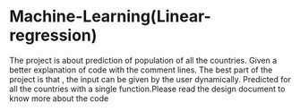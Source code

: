 # Machine-Learning(Linear-regression)
 The project is about prediction of population of all the countries. Given a better explanation of code with the comment lines. The best part of the project is that , the input can be given by the user dynamically. Predicted for all the countries with a single function.Please read the design document to know more about the code
